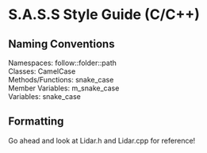 # S.A.S.S Style Guide (C/C++)

## Naming Conventions
Namespaces: follow::folder::path  
Classes: CamelCase  
Methods/Functions: snake_case  
Member Variables: m_snake_case  
Variables: snake_case  

## Formatting
Go ahead and look at Lidar.h and Lidar.cpp for reference!
